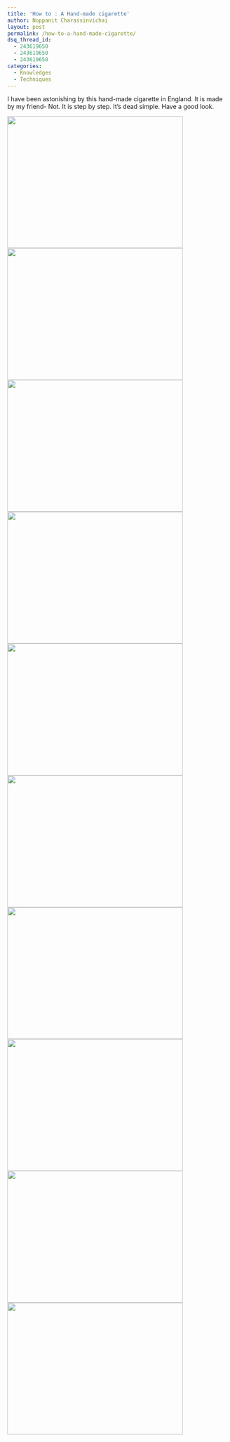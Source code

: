 ```yaml
---
title: 'How to : A Hand-made cigarette'
author: Noppanit Charassinvichai
layout: post
permalink: /how-to-a-hand-made-cigarette/
dsq_thread_id:
  - 243619650
  - 243619650
  - 243619650
categories:
  - Knowledges
  - Techniques
---
```

I have been astonishing by this hand-made cigarette in England. It is made by my friend- Not. It is step by step. It&#8217;s dead simple. Have a good look.

<img src="http://i2.photobucket.com/albums/y41/newbie_toy/IMG_9730.jpg" height="300" width="400" />

<img src="http://i2.photobucket.com/albums/y41/newbie_toy/IMG_9731.jpg" height="300" width="400" />

<img src="http://i2.photobucket.com/albums/y41/newbie_toy/IMG_9732.jpg" height="300" width="400" />

<img src="http://i2.photobucket.com/albums/y41/newbie_toy/IMG_9733.jpg" height="300" width="400" />

<img src="http://i2.photobucket.com/albums/y41/newbie_toy/IMG_9734.jpg" height="300" width="400" />

<img src="http://i2.photobucket.com/albums/y41/newbie_toy/IMG_9735.jpg" height="300" width="400" />

<img src="http://i2.photobucket.com/albums/y41/newbie_toy/IMG_9736.jpg" height="300" width="400" />

<img src="http://i2.photobucket.com/albums/y41/newbie_toy/IMG_9737.jpg" height="300" width="400" />

<img src="http://i2.photobucket.com/albums/y41/newbie_toy/IMG_9738.jpg" height="300" width="400" />

<img src="http://i2.photobucket.com/albums/y41/newbie_toy/IMG_9739.jpg" height="300" width="400" />